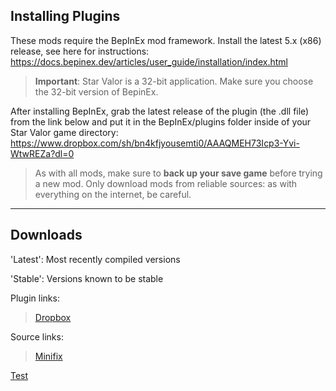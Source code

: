 Installing Plugins
---
These mods require the BepInEx mod framework.
Install the latest 5.x (x86) release, see here for instructions: https://docs.bepinex.dev/articles/user_guide/installation/index.html

> **Important**: Star Valor is a 32-bit application. Make sure you choose the 32-bit version of BepinEx.

After installing BepInEx, grab the latest release of the plugin (the .dll file) from the link below and put it in the BepInEx/plugins folder inside of your Star Valor game directory: https://www.dropbox.com/sh/bn4kfjyousemti0/AAAQMEH73Icp3-Yvi-WtwREZa?dl=0

> As with all mods, make sure to **back up your save game** before trying a new mod. Only download mods from reliable sources: as with everything on the internet, be careful.

---

Downloads
---
'Latest': Most recently compiled versions

'Stable': Versions known to be stable

Plugin links:
> [Dropbox](https://www.dropbox.com/sh/bn4kfjyousemti0/AAAQMEH73Icp3-Yvi-WtwREZa?dl=0)


Source links:
> [Minifix](https://github.com/Technological-Singularity/Star-Valor---Minifix)

[Test](MANIFEST.md)